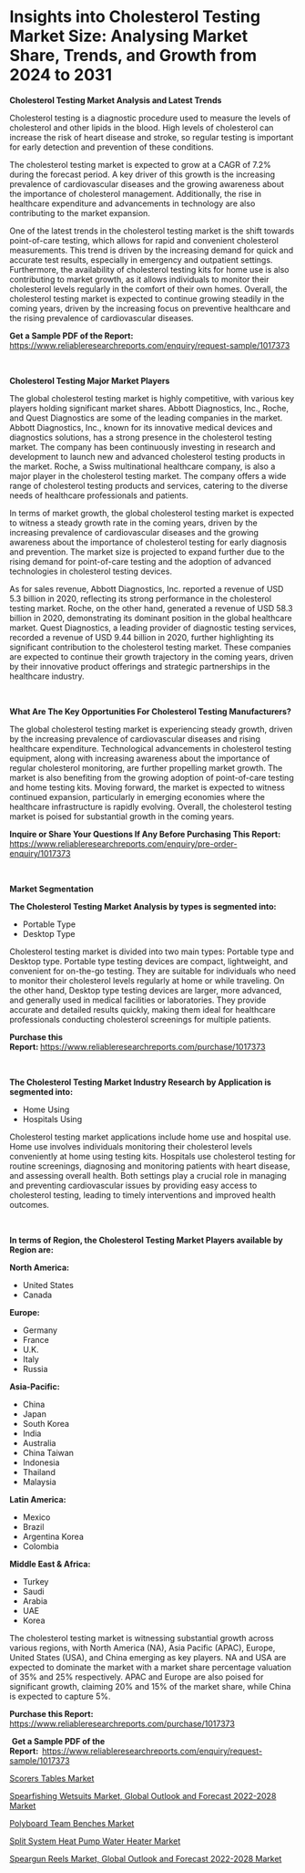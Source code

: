 <p><h1>Insights into Cholesterol Testing Market Size: Analysing Market Share, Trends, and Growth from 2024 to 2031</h1></p><p><strong>Cholesterol Testing Market Analysis and Latest Trends</strong></p>
<p><p>Cholesterol testing is a diagnostic procedure used to measure the levels of cholesterol and other lipids in the blood. High levels of cholesterol can increase the risk of heart disease and stroke, so regular testing is important for early detection and prevention of these conditions.</p><p>The cholesterol testing market is expected to grow at a CAGR of 7.2% during the forecast period. A key driver of this growth is the increasing prevalence of cardiovascular diseases and the growing awareness about the importance of cholesterol management. Additionally, the rise in healthcare expenditure and advancements in technology are also contributing to the market expansion.</p><p>One of the latest trends in the cholesterol testing market is the shift towards point-of-care testing, which allows for rapid and convenient cholesterol measurements. This trend is driven by the increasing demand for quick and accurate test results, especially in emergency and outpatient settings. Furthermore, the availability of cholesterol testing kits for home use is also contributing to market growth, as it allows individuals to monitor their cholesterol levels regularly in the comfort of their own homes. Overall, the cholesterol testing market is expected to continue growing steadily in the coming years, driven by the increasing focus on preventive healthcare and the rising prevalence of cardiovascular diseases.</p></p>
<p><strong>Get a Sample PDF of the Report:&nbsp;</strong> <a href="https://www.reliableresearchreports.com/enquiry/request-sample/1017373">https://www.reliableresearchreports.com/enquiry/request-sample/1017373</a></p>
<p>&nbsp;</p>
<p><strong>Cholesterol Testing Major Market Players</strong></p>
<p><p>The global cholesterol testing market is highly competitive, with various key players holding significant market shares. Abbott Diagnostics, Inc., Roche, and Quest Diagnostics are some of the leading companies in the market. Abbott Diagnostics, Inc., known for its innovative medical devices and diagnostics solutions, has a strong presence in the cholesterol testing market. The company has been continuously investing in research and development to launch new and advanced cholesterol testing products in the market. Roche, a Swiss multinational healthcare company, is also a major player in the cholesterol testing market. The company offers a wide range of cholesterol testing products and services, catering to the diverse needs of healthcare professionals and patients.</p><p>In terms of market growth, the global cholesterol testing market is expected to witness a steady growth rate in the coming years, driven by the increasing prevalence of cardiovascular diseases and the growing awareness about the importance of cholesterol testing for early diagnosis and prevention. The market size is projected to expand further due to the rising demand for point-of-care testing and the adoption of advanced technologies in cholesterol testing devices.</p><p>As for sales revenue, Abbott Diagnostics, Inc. reported a revenue of USD 5.3 billion in 2020, reflecting its strong performance in the cholesterol testing market. Roche, on the other hand, generated a revenue of USD 58.3 billion in 2020, demonstrating its dominant position in the global healthcare market. Quest Diagnostics, a leading provider of diagnostic testing services, recorded a revenue of USD 9.44 billion in 2020, further highlighting its significant contribution to the cholesterol testing market. These companies are expected to continue their growth trajectory in the coming years, driven by their innovative product offerings and strategic partnerships in the healthcare industry.</p></p>
<p>&nbsp;</p>
<p><strong>What Are The Key Opportunities For Cholesterol Testing Manufacturers?</strong></p>
<p><p>The global cholesterol testing market is experiencing steady growth, driven by the increasing prevalence of cardiovascular diseases and rising healthcare expenditure. Technological advancements in cholesterol testing equipment, along with increasing awareness about the importance of regular cholesterol monitoring, are further propelling market growth. The market is also benefiting from the growing adoption of point-of-care testing and home testing kits. Moving forward, the market is expected to witness continued expansion, particularly in emerging economies where the healthcare infrastructure is rapidly evolving. Overall, the cholesterol testing market is poised for substantial growth in the coming years.</p></p>
<p><strong>Inquire or Share Your Questions If Any Before Purchasing This Report:</strong> <a href="https://www.reliableresearchreports.com/enquiry/pre-order-enquiry/1017373">https://www.reliableresearchreports.com/enquiry/pre-order-enquiry/1017373</a></p>
<p>&nbsp;</p>
<p><strong>Market Segmentation</strong></p>
<p><strong>The Cholesterol Testing Market Analysis by types is segmented into:</strong></p>
<p><ul><li>Portable Type</li><li>Desktop Type</li></ul></p>
<p><p>Cholesterol testing market is divided into two main types: Portable type and Desktop type. Portable type testing devices are compact, lightweight, and convenient for on-the-go testing. They are suitable for individuals who need to monitor their cholesterol levels regularly at home or while traveling. On the other hand, Desktop type testing devices are larger, more advanced, and generally used in medical facilities or laboratories. They provide accurate and detailed results quickly, making them ideal for healthcare professionals conducting cholesterol screenings for multiple patients.</p></p>
<p><strong>Purchase this Report:&nbsp;</strong><a href="https://www.reliableresearchreports.com/purchase/1017373">https://www.reliableresearchreports.com/purchase/1017373</a></p>
<p>&nbsp;</p>
<p><strong>The Cholesterol Testing Market Industry Research by Application is segmented into:</strong></p>
<p><ul><li>Home Using</li><li>Hospitals Using</li></ul></p>
<p><p>Cholesterol testing market applications include home use and hospital use. Home use involves individuals monitoring their cholesterol levels conveniently at home using testing kits. Hospitals use cholesterol testing for routine screenings, diagnosing and monitoring patients with heart disease, and assessing overall health. Both settings play a crucial role in managing and preventing cardiovascular issues by providing easy access to cholesterol testing, leading to timely interventions and improved health outcomes.</p></p>
<p>&nbsp;</p>
<p><strong>In terms of Region, the Cholesterol Testing Market Players available by Region are:</strong></p>
<p>
    <p> <strong> North America: </strong>
        <ul>
            <li>United States</li>
            <li>Canada</li>
        </ul>
        </p> 
    <p> <strong> Europe: </strong>
        <ul>
            <li>Germany</li>
            <li>France</li>
            <li>U.K.</li>
            <li>Italy</li>
            <li>Russia</li>
        </ul>
        </p> 
    <p> <strong> Asia-Pacific: </strong>
        <ul>
            <li>China</li>
            <li>Japan</li>
            <li>South Korea</li>
            <li>India</li>
            <li>Australia</li>
            <li>China Taiwan</li>
            <li>Indonesia</li>
            <li>Thailand</li>
            <li>Malaysia</li>
        </ul>
        </p> 
    <p> <strong> Latin America: </strong>
        <ul>
            <li>Mexico</li>
            <li>Brazil</li>
            <li>Argentina Korea</li>
            <li>Colombia</li>
        </ul>
        </p> 
    <p> <strong> Middle East & Africa: </strong>
        <ul>
            <li>Turkey</li>
            <li>Saudi</li>
            <li>Arabia</li>
            <li>UAE</li>
            <li>Korea</li>
        </ul>
    </p>
    </p>
<p><p>The cholesterol testing market is witnessing substantial growth across various regions, with North America (NA), Asia Pacific (APAC), Europe, United States (USA), and China emerging as key players. NA and USA are expected to dominate the market with a market share percentage valuation of 35% and 25% respectively. APAC and Europe are also poised for significant growth, claiming 20% and 15% of the market share, while China is expected to capture 5%.</p></p>
<p><strong>Purchase this Report: </strong><a href="https://www.reliableresearchreports.com/purchase/1017373">https://www.reliableresearchreports.com/purchase/1017373</a></p>
<p>&nbsp;<strong>Get a Sample PDF of the Report:&nbsp;&nbsp;</strong><a href="https://www.reliableresearchreports.com/enquiry/request-sample/1017373">https://www.reliableresearchreports.com/enquiry/request-sample/1017373</a></p>
<p><strong></strong></p>
<p><p><a href="https://medium.com/p/33aaaee23b58/edit">Scorers Tables Market</a></p><p><a href="https://github.com/amae102299/Market-Research-Report-List-3/blob/main/spearfishing-wetsuits-market-global-outlook-and-forecast-2022-2028-market.md">Spearfishing Wetsuits Market, Global Outlook and Forecast 2022-2028 Market</a></p><p><a href="https://medium.com/@bradomar67436/polyboard-team-benches-market-insight-market-trends-growth-forecasted-from-2024-to-2031-1717d8348089">Polyboard Team Benches Market</a></p><p><a href="https://medium.com/@elizabethalexander97/split-system-heat-pump-water-heater-market-insight-market-trends-growth-forecasted-from-2024-to-7669fea67300">Split System Heat Pump Water Heater Market</a></p><p><a href="https://github.com/lylyparadise/Market-Research-Report-List-1/blob/main/speargun-reels-market-global-outlook-and-forecast-2022-2028-market.md">Speargun Reels Market, Global Outlook and Forecast 2022-2028 Market</a></p></p>
